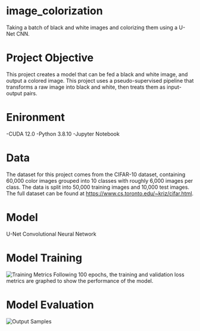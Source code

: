# image_colorization
Taking a batch of black and white images and colorizing them using a U-Net CNN.

# Project Objective
This project creates a model that can be fed a black and white image, and output a colored image. This project uses a pseudo-supervised pipeline that transforms a raw image into black and white, then treats them as input-output pairs. 

# Enironment
-CUDA 12.0 
-Python 3.8.10 
-Jupyter Notebook

# Data
The dataset for this project comes from the CIFAR-10 dataset, containing 60,000 color images grouped into 10 classes with roughly 6,000 images per class. The data is split into 50,000 training images and 10,000 test images. The full dataset can be found at https://www.cs.toronto.edu/~kriz/cifar.html.

# Model
U-Net Convolutional Neural Network

# Model Training
![Training Metrics](images/Training_metrics.jpg)
Following 100 epochs, the training and validation loss metrics are graphed to show the performance of the model. 

# Model Evaluation
![Output Samples](images/Output.jpg)
